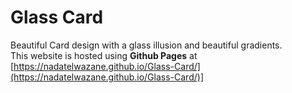# Glass Card  
Beautiful Card design with a glass illusion and beautiful gradients.  
This website is hosted using **Github Pages** at [https://nadatelwazane.github.io/Glass-Card/](https://nadatelwazane.github.io/Glass-Card/)]

